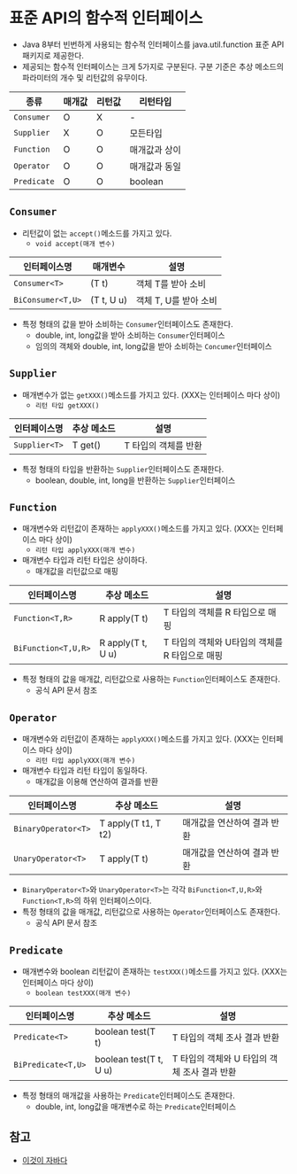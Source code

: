 # 표준 API의 함수적 인터페이스

- Java 8부터 빈번하게 사용되는 함수적 인터페이스를 java.util.function 표준 API 패키지로 제공한다.
- 제공되는 함수적 인터페이스는 크게 5가지로 구분된다. 구분 기준은 추상 메소드의 파라미터의 개수 및 리턴값의 유무이다.

| 종류        | 매개값 | 리턴값 | 리턴타입      |
| ----------- | ------ | ------ | ------------- |
| `Consumer`  | O      | X      | -             |
| `Supplier`  | X      | O      | 모든타입      |
| `Function`  | O      | O      | 매개값과 상이 |
| `Operator`  | O      | O      | 매개값과 동일 |
| `Predicate` | O      | O      | boolean       |

## `Consumer`

- 리턴값이 없는 `accept()`메소드를 가지고 있다.
  - `void accept(매개 변수)`

| 인터페이스명      | 매개변수   | 설명                  |
| ----------------- | ---------- | --------------------- |
| `Consumer<T>`     | (T t)      | 객체 T를 받아 소비    |
| `BiConsumer<T,U>` | (T t, U u) | 객체 T, U를 받아 소비 |

- 특정 형태의 값을 받아 소비하는 `Consumer`인터페이스도 존재한다.
  - double, int, long값을 받아 소비하는 `Consumer`인터페이스
  - 임의의 객체와 double, int, long값을 받아 소비하는 `Concumer`인터페이스

## `Supplier`

- 매개변수가 없는 `getXXX()`메소드를 가지고 있다. (XXX는 인터페이스 마다 상이)
  - `리턴 타입 getXXX()`

| 인터페이스명  | 추상 메소드 | 설명                 |
| ------------- | ----------- | -------------------- |
| `Supplier<T>` | T get()     | T 타입의 객체를 반환 |

- 특정 형태의 타입을 반환하는 `Supplier`인터페이스도 존재한다.
  - boolean, double, int, long을 반환하는 `Supplier`인터페이스

## `Function`

- 매개변수와 리턴값이 존재하는 `applyXXX()`메소드를 가지고 있다. (XXX는 인터페이스 마다 상이)
  - `리턴 타입 applyXXX(매개 변수)`
- 매개변수 타입과 리턴 타입은 상이하다.
  - 매개값을 리턴값으로 매핑

| 인터페이스명        | 추상 메소드       | 설명                                           |
| ------------------- | ----------------- | ---------------------------------------------- |
| `Function<T,R>`     | R apply(T t)      | T 타입의 객체를 R 타입으로 매핑                |
| `BiFunction<T,U,R>` | R apply(T t, U u) | T 타입의 객체와 U타입의 객체를 R 타입으로 매핑 |

- 특정 형태의 값을 매개값, 리턴값으로 사용하는 `Function`인터페이스도 존재한다.
  - 공식 API 문서 참조

## `Operator`

- 매개변수와 리턴값이 존재하는 `applyXXX()`메소드를 가지고 있다. (XXX는 인터페이스 마다 상이)
  - `리턴 타입 applyXXX(매개 변수)`
- 매개변수 타입과 리턴 타입이 동일하다.
  - 매개값을 이용해 연산하여 결과를 반환

| 인터페이스명        | 추상 메소드         | 설명                        |
| ------------------- | ------------------- | --------------------------- |
| `BinaryOperator<T>` | T apply(T t1, T t2) | 매개값을 연산하여 결과 반환 |
| `UnaryOperator<T>`  | T apply(T t)        | 매개값을 연산하여 결과 반환 |

- `BinaryOperator<T>`와 `UnaryOperator<T>`는 각각 `BiFunction<T,U,R>`와 `Function<T,R>`의 하위 인터페이스이다.
- 특정 형태의 값을 매개값, 리턴값으로 사용하는 `Operator`인터페이스도 존재한다.
  - 공식 API 문서 참조

## `Predicate`

- 매개변수와 boolean 리턴값이 존재하는 `testXXX()`메소드를 가지고 있다. (XXX는 인터페이스 마다 상이)
  - `boolean testXXX(매개 변수)`

| 인터페이스명       | 추상 메소드            | 설명                                         |
| ------------------ | ---------------------- | -------------------------------------------- |
| `Predicate<T>`     | boolean test(T t)      | T 타입의 객체 조사 결과 반환                 |
| `BiPredicate<T,U>` | boolean test(T t, U u) | T 타입의 객체와 U 타입의 객체 조사 결과 반환 |

- 특정 형태의 매개값을 사용하는 `Predicate`인터페이스도 존재한다.
  - double, int, long값을 매개변수로 하는 `Predicate`인터페이스

## 참고

- [이것이 자바다](http://www.hanbit.co.kr/store/books/look.php?p_code=B1460673937)
